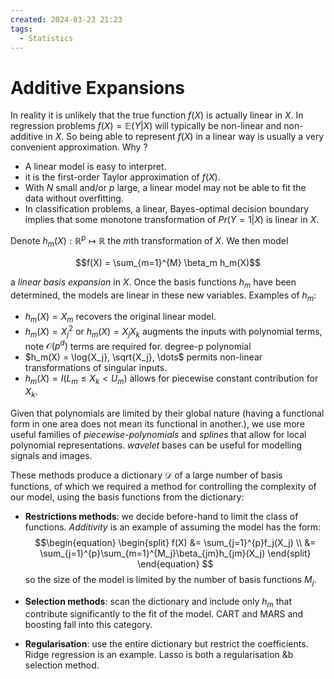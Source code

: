 ```yaml
---
created: 2024-03-23 21:23
tags:
  - Statistics
---
```


# Additive Expansions

In reality it is unlikely that the true function $f(X)$ is actually linear in $X$. In regression problems $f(X) = \mathbb{E}(Y | X)$ will typically be non-linear and non-additive in $X$. So being able to represent $f(X)$ in a linear way is usually a very convenient approximation. Why ?

- A linear model is easy to interpret.
- it is the first-order Taylor approximation of $f(X)$.
- With $N$ small and/or $p$ large, a linear model may not be able to fit the data without overfitting.
- In classification problems, a linear, Bayes-optimal decision boundary implies that some monotone transformation of $Pr(Y=1 | X)$ is linear in $X$.

Denote $h_m(X): \mathbb{R}^p \mapsto \mathbb{R}$ the $m$th transformation of $X$. We then model

$$f(X) = \sum_{m=1}^{M} \beta_m h_m(X)$$

a *linear basis expansion* in $X$. Once the basis functions $h_m$ have been determined, the models are linear in these new variables. Examples of $h_m$:

- $h_m(X) = X_m$ recovers the original linear model.
- $h_m(X) = X^2_{j}$ or $h_m(X) = X_{j}X_{k}$ augments the inputs with polynomial terms, note $\mathcal{O}(p^d)$ terms are required for. degree-p polynomial
- $h_m(X) = \log{X_j}, \sqrt{X_j}, \dots$ permits non-linear transformations of singular inputs.
- $h_m(X) = I(L_m \leq X_k < U_m)$ allows for piecewise constant contribution for $X_k$.

Given that polynomials are limited by their global nature (having a functional form in one area does not mean its functional in another.), we use more useful families of *piecewise-polynomials* and *splines* that allow for local polynomial representations. *wavelet* bases can be useful for modelling signals and images.

These methods produce a dictionary $\mathcal{D}$ of a large number of basis functions, of which we required a method for controlling the complexity of our model, using the basis functions from the dictionary:


- **Restrictions methods**: we decide before-hand to limit the class of functions. *Additivity* is an example of assuming the model has the form: $$\begin{equation}
	  \begin{split}
		f(X) &= \sum_{j=1}^{p}f_j(X_j) \\
		&= \sum_{j=1}^{p}\sum_{m=1}^{M_j}\beta_{jm}h_{jm}(X_j)
	 \end{split}
	 \end{equation}
   $$ so the size of the model is limited by the number of basis functions $M_j$.

- **Selection methods**: scan the dictionary and include only $h_m$ that contribute significantly to the fit of the model. CART and MARS and boosting fall into this category.
- **Regularisation**: use the entire dictionary but restrict the coefficients. Ridge regression is an example. Lasso is both a regularisation &b selection method.






